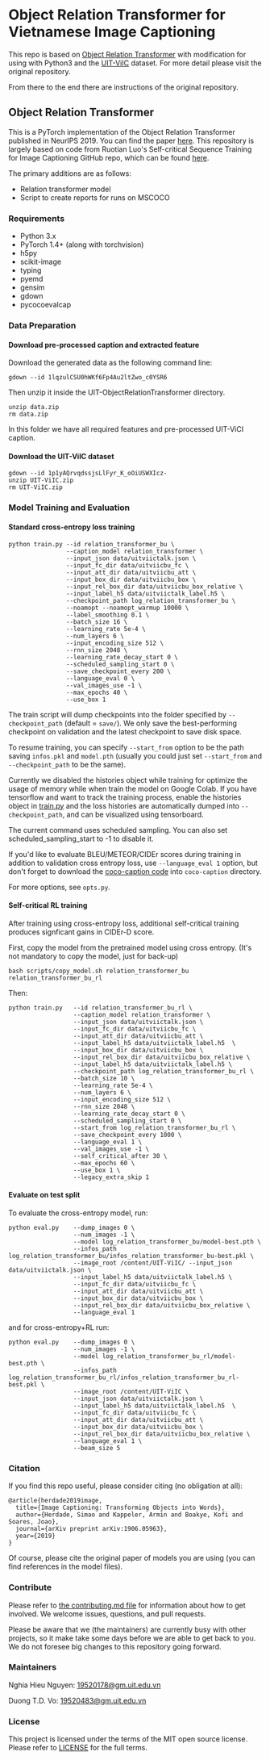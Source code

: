 Object Relation Transformer for Vietnamese Image Captioning
=================
This repo is based on [Object Relation Transformer](https://github.com/yahoo/object_relation_transformer) with modification for using with Python3 and the [UIT-ViIC](https://arxiv.org/abs/2002.00175) dataset. For more detail please visit the original repository.

From there to the end there are instructions of the original repository.

## Object Relation Transformer

This is a PyTorch implementation of the Object Relation Transformer published in NeurIPS 2019. You can find the paper [here](https://papers.nips.cc/paper/9293-image-captioning-transforming-objects-into-words.pdf). This repository is largely based on code from Ruotian Luo's Self-critical Sequence Training for Image Captioning GitHub repo, which can be found [here](https://github.com/ruotianluo/self-critical.pytorch).

The primary additions are as follows:
* Relation transformer model
* Script to create reports for runs on MSCOCO


### Requirements
* Python 3.x
* PyTorch 1.4+ (along with torchvision)
* h5py
* scikit-image
* typing
* pyemd
* gensim
* gdown
* pycocoevalcap

### Data Preparation

#### Download pre-processed caption and extracted feature

Download the generated data as the following command line:
```
gdown --id 1lqzulCSU0hWKf6Fp4Au2ltZwo_c0YSR6
```

Then unzip it inside the UIT-ObjectRelationTransformer directory.

```
unzip data.zip
rm data.zip
```

In this folder we have all required features and pre-processed UIT-ViCI caption.

#### Download the UIT-ViIC dataset

```
gdown --id 1p1yAQrvqdssjsLlFyr_K_oOiUSWXIcz-
unzip UIT-ViIC.zip
rm UIT-ViIC.zip
```

### Model Training and Evaluation

#### Standard cross-entropy loss training

```
python train.py --id relation_transformer_bu \
                --caption_model relation_transformer \
                --input_json data/uitviictalk.json \
                --input_fc_dir data/uitviicbu_fc \
                --input_att_dir data/uitviicbu_att \
                --input_box_dir data/uitviicbu_box \
                --input_rel_box_dir data/uitviicbu_box_relative \
                --input_label_h5 data/uitviictalk_label.h5 \
                --checkpoint_path log_relation_transformer_bu \
                --noamopt --noamopt_warmup 10000 \
                --label_smoothing 0.1 \
                --batch_size 16 \
                --learning_rate 5e-4 \
                --num_layers 6 \
                --input_encoding_size 512 \
                --rnn_size 2048 \
                --learning_rate_decay_start 0 \
                --scheduled_sampling_start 0 \
                --save_checkpoint_every 200 \
                --language_eval 0 \
                --val_images_use -1 \
                --max_epochs 40 \
                --use_box 1
```

The train script will dump checkpoints into the folder specified by `--checkpoint_path` (default = `save/`). We only save the best-performing checkpoint on validation and the latest checkpoint to save disk space.

To resume training, you can specify `--start_from` option to be the path saving `infos.pkl` and `model.pth` (usually you could just set `--start_from` and `--checkpoint_path` to be the same).

Currently we disabled the histories object while training for optimize the usage of memory while when train the model on Google Colab. If you have tensorflow and want to track the training process, enable the histories object in [train.py](train.py) and the loss histories are automatically dumped into `--checkpoint_path`, and can be visualized using tensorboard.

The current command uses scheduled sampling. You can also set scheduled_sampling_start to -1 to disable it.

If you'd like to evaluate BLEU/METEOR/CIDEr scores during training in addition to validation cross entropy loss, use `--language_eval 1` option, but don't forget to download the [coco-caption code](https://github.com/tylin/coco-caption) into `coco-caption` directory.

For more options, see `opts.py`.

#### Self-critical RL training

After training using cross-entropy loss, additional self-critical training produces signficant gains in CIDEr-D score.

First, copy the model from the pretrained model using cross entropy. (It's not mandatory to copy the model, just for back-up)

```
bash scripts/copy_model.sh relation_transformer_bu relation_transformer_bu_rl
```

Then:

```
python train.py   --id relation_transformer_bu_rl \
                  --caption_model relation_transformer \
                  --input_json data/uitviictalk.json \
                  --input_fc_dir data/uitviicbu_fc \
                  --input_att_dir data/uitviicbu_att \
                  --input_label_h5 data/uitviictalk_label.h5  \
                  --input_box_dir data/uitviicbu_box \
                  --input_rel_box_dir data/uitviicbu_box_relative \
                  --input_label_h5 data/uitviictalk_label.h5 \
                  --checkpoint_path log_relation_transformer_bu_rl \
                  --batch_size 10 \
                  --learning_rate 5e-4 \
                  --num_layers 6 \
                  --input_encoding_size 512 \
                  --rnn_size 2048 \
                  --learning_rate_decay_start 0 \
                  --scheduled_sampling_start 0 \
                  --start_from log_relation_transformer_bu_rl \
                  --save_checkpoint_every 1000 \
                  --language_eval 1 \
                  --val_images_use -1 \
                  --self_critical_after 30 \
                  --max_epochs 60 \
                  --use_box 1 \
                  --legacy_extra_skip 1
```

#### Evaluate on test split
To evaluate the cross-entropy model, run:

```
python eval.py    --dump_images 0 \
                  --num_images -1 \
                  --model log_relation_transformer_bu/model-best.pth \
                  --infos_path log_relation_transformer_bu/infos_relation_transformer_bu-best.pkl \
                  --image_root /content/UIT-ViIC/ --input_json data/uitviictalk.json \
                  --input_label_h5 data/uitviictalk_label.h5 \
                  --input_fc_dir data/uitviicbu_fc \
                  --input_att_dir data/uitviicbu_att \
                  --input_box_dir data/uitviicbu_box \
                  --input_rel_box_dir data/uitviicbu_box_relative \
                  --language_eval 1
```

and for cross-entropy+RL run:

```
python eval.py    --dump_images 0 \
                  --num_images -1 \
                  --model log_relation_transformer_bu_rl/model-best.pth \
                  --infos_path log_relation_transformer_bu_rl/infos_relation_transformer_bu_rl-best.pkl \
                  --image_root /content/UIT-ViIC \
                  --input_json data/uitviictalk.json \
                  --input_label_h5 data/uitviictalk_label.h5  \
                  --input_fc_dir data/uitviicbu_fc \
                  --input_att_dir data/uitviicbu_att \
                  --input_box_dir data/uitviicbu_box \
                  --input_rel_box_dir data/uitviicbu_box_relative \
                  --language_eval 1 \
                  --beam_size 5
```

<!-- ### Model Zoo and Results

The table below presents links to our pre-trained models, as well as results from our paper on the Karpathy test
split. Similar results should be obtained by running the respective commands in
[neurips_training_runs.sh](neurips_training_runs.sh). As learning rate scheduling was not fully optimized, these
values should only serve as a reference/expectation rather than what can be achieved with additional tuning.

The models are Copyright Verizon Media, licensed under the terms of the CC-BY-4.0 license. See associated
[license file](LICENSE-CC-BY-4.md).

Algorithm | CIDEr-D |SPICE | BLEU-1 | BLEU-4 | METEOR | ROUGE-L
:-- | :--: | :--: | :--: | :--: | :--: | :--:
[Up-Down + LSTM](http://wpc.D89ED.chicdn.net/00D89ED/object_relation_transformer/models/log_topdown_bu.zip) * | 106.6 | 19.9 | 75.6 | 32.9 | 26.5 | 55.4
[Up-Down + Transformer](http://wpc.D89ED.chicdn.net/00D89ED/object_relation_transformer/models/log_transformer_bu.zip) | 111.0 | 20.9 | 75.0 | 32.8 | 27.5 | 55.6
[Up-Down + Object Relation Transformer](http://wpc.D89ED.chicdn.net/00D89ED/object_relation_transformer/models/log_relation_transformer_bu.zip) | 112.6 | 20.8 | 75.6 |33.5 |27.6 | 56.0
[Up-Down + Object Relation Transformer](http://wpc.D89ED.chicdn.net/00D89ED/object_relation_transformer/models/log_relation_transformer_bu.zip) + Beamsize 2 | 115.4 | 21.2 | 76.6 | 35.5 | 28.0 | 56.6
[Up-Down + Object Relation Transformer + Self-Critical](http://wpc.D89ED.chicdn.net/00D89ED/object_relation_transformer/models/log_relation_transformer_bu_rl.zip) + Beamsize 5 | 128.3 | 22.6 | 80.5 | 38.6 | 28.7 | 58.4

\* Note that the pre-trained Up-Down + LSTM model above produces slightly better results than
reported, as it came from a different training run. We kept the older LSTM results in the table above for consistency
with our paper.

#### Comparative Analysis

In addition, in the paper we also present a head-to-head comparison of the Object Relation Transformer against the "Up-Down + Transformer" model. (Results from the latter model are also included in the table above).
In the paper, we refer to this latter model as "Baseline Transformer", as it does not make use of geometry in its attention definition. The idea of the head-to-head comparison is to better understand the improvement
obtained by adding geometric attention to the Transformer, both quantitatively and qualitatively. The comparison consists of a set of evaluation metrics computed for each model on a per-image basis, as well as aggregated over all images.
It includes the results of paired t-tests, which test for statistically significant differences between the evaluation metrics resulting from each of the models. This comparison can be generated by running the commands in
[neurips_report_comands.sh](neurips_report_commands.sh). The commands first run the two aforementioned models on the MSCOCO test set and then generate the corresponding report containing the complete comparative analysis. -->


### Citation

If you find this repo useful, please consider citing (no obligation at all):

```
@article{herdade2019image,
  title={Image Captioning: Transforming Objects into Words},
  author={Herdade, Simao and Kappeler, Armin and Boakye, Kofi and Soares, Joao},
  journal={arXiv preprint arXiv:1906.05963},
  year={2019}
}
```

Of course, please cite the original paper of models you are using (you can find references in the model files).

### Contribute

Please refer to [the contributing.md file](Contributing.md) for information about how to get involved. We welcome
issues, questions, and pull requests.

Please be aware that we (the maintainers) are currently busy with other projects, so it make take some days before we
are able to get back to you. We do not foresee big changes to this repository going forward.

### Maintainers

Nghia Hieu Nguyen: 19520178@gm.uit.edu.vn

Duong T.D. Vo: 19520483@gm.uit.edu.vn

### License

This project is licensed under the terms of the MIT open source license. Please refer to [LICENSE](LICENSE) for the full terms.
